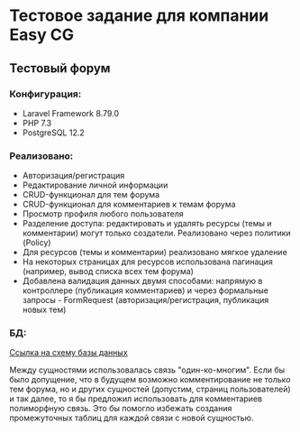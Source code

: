 # Тестовое задание для компании Easy CG
## Тестовый форум

### Конфигурация:

- Laravel Framework 8.79.0
- PHP 7.3
- PostgreSQL 12.2

### Реализовано:

- Авторизация/регистрация
- Редактирование личной информации
- CRUD-функционал для тем форума
- CRUD-функционал для комментариев к темам форума
- Просмотр профиля любого пользователя
- Разделение доступа: редактировать и удалять ресурсы (темы и комментарии) могут только создатели. Реализовано через политики (Policy)
- Для ресурсов (темы и комментарии) реализовано мягкое удаление
- На некоторых страницаx для ресурсов использована пагинация (например, вывод списка всех тем форума)
- Добавлена валидация данных двумя способами: напрямую в контроллере (публикация комментариев) и через формальные запросы - FormRequest (авторизация/регистрация, публикация новых тем)

### БД:

[Ссылка на схему базы данных](https://drive.google.com/file/d/1tZiRMLbBlLrRlssEPiZXnKcElP2UR6dF/view?usp=sharing)

Между сущностями использовалась связь "один-ко-многим". Если бы было допущение, что в будущем возможно комментирование не только тем форума, но и других сущностей (допустим, страниц пользователей) и так далее, то я бы предложил использовать для комментариев полиморфную связь. Это бы помогло избежать создания промежуточных таблиц для каждой связи с новой сущностью.
